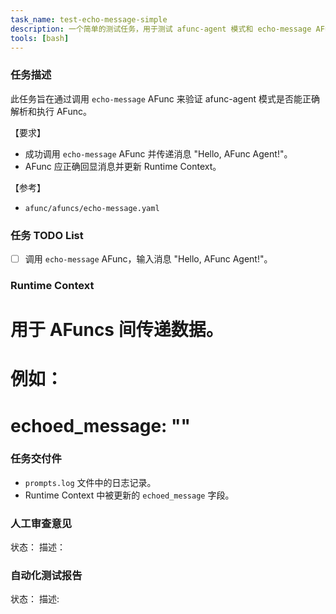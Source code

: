 ```yaml
---
task_name: test-echo-message-simple
description: 一个简单的测试任务，用于测试 afunc-agent 模式和 echo-message AFunc。
tools: [bash]
---
```


### 任务描述
此任务旨在通过调用 `echo-message` AFunc 来验证 afunc-agent 模式是否能正确解析和执行 AFunc。

【要求】
- 成功调用 `echo-message` AFunc 并传递消息 "Hello, AFunc Agent!"。
- AFunc 应正确回显消息并更新 Runtime Context。

【参考】
- `afunc/afuncs/echo-message.yaml`

### 任务 TODO List
- [ ] 调用 `echo-message` AFunc，输入消息 "Hello, AFunc Agent!"。

### Runtime Context
# 用于 AFuncs 间传递数据。
# 例如：
# echoed_message: ""


### 任务交付件
- `prompts.log` 文件中的日志记录。
- Runtime Context 中被更新的 `echoed_message` 字段。

### 人工审查意见
状态：
描述：

### 自动化测试报告
状态：
描述: 